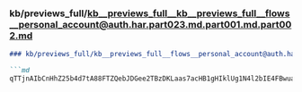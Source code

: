 ### kb/previews_full/kb__previews_full__kb__previews_full__flows__personal_account@auth.har.part023.md.part001.md.part002.md

```md
### kb/previews_full/kb__previews_full__flows__personal_account@auth.har.part023.md.part001.md (part 002)

```md
qTTjnAIbCnHhZ25b4d7tA88FTZQebJDGee2TBzDKLaas7acHB1gHIklUg1N4l2bIE4FBwuaXgGrDx40t2IZ
```

```

```
